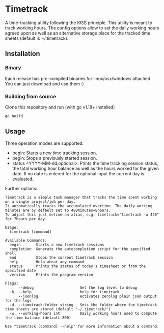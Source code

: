 # Timetrack
A time-tracking utility following the KISS principle. This utility is meant to track working hours.
The config options allow to set the daily working hours agreed upon as well as an alternative storage place
for the tracked time sheets (default is ~/.timetrack).

## Installation
### Binary
Each release has pre-compiled binaries for linux/osx/windows attached. You can just download and use them :)

### Building from source
Clone this repository and run (with go v1.18+ installed)
```bash
go build
```

## Usage
Three operation modes are supported:
 - begin: Starts a new time tracking session.
 - begin: Stops a previously started session.
 - status <YYYY-MM-dd,optional>: Prints the time tracking session status, the total working hour balance as well as the hours worked for the given date. If no date is entered for the optional input the current day is evaluated.

Further options:
```
Timetrack is a simple task manager that tracks the time spent working on a single project/job per day.
It automatically tracks the accumulated overtime. The daily working minutes are by default set to 480minutes=8hours.
To adjust this just define an alias, e.g. timetrack="timetrack -w 420" for 7hours per day.

Usage:
  timetrack [command]

Available Commands:
  begin       Starts a new timetrack sessions
  completion  Generate the autocompletion script for the specified shell
  end         Stops the current timetrack session
  help        Help about any command
  status      Prints the status of today's timesheet or from the specified date
  version     Prints the program version

Flags:
      --debug                     Set the log level to debug
  -h, --help                      help for timetrack
      --jsonlog                   Activates zerolog plain json output for the logs
  -d, --timetrack-folder string   Sets the folder where the timetrack time sheets are stored (default "~/.timetrack/")
  -w, --working-hours int         Daily working hours used to compute the time balance (default 800)

Use "timetrack [command] --help" for more information about a command.
```
